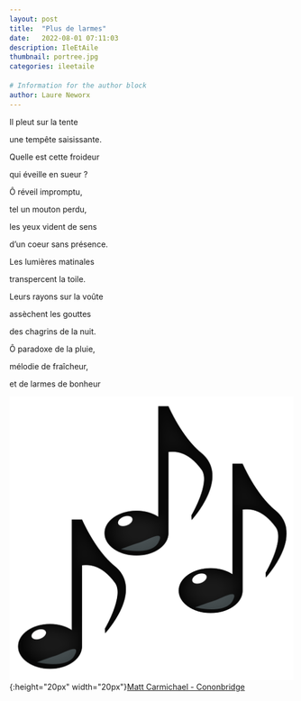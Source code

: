 ```yaml
---
layout: post
title:  "Plus de larmes"
date:   2022-08-01 07:11:03
description: IleEtAile
thumbnail: portree.jpg
categories: ileetaile

# Information for the author block
author: Laure Neworx
---
```


Il pleut sur la tente

une tempête saisissante.
 
Quelle est cette froideur 

qui éveille en sueur ?

Ô réveil impromptu, 

tel un mouton perdu, 

les yeux vident de sens

d’un coeur sans présence.

Les lumières matinales

transpercent la toile. 

Leurs rayons sur la voûte 

assèchent les gouttes

des chagrins de la nuit. 

Ô paradoxe de la pluie,

mélodie de fraîcheur, 

et de larmes de bonheur 


![](/assets/img/notes.png){:height="20px" width="20px"}[Matt Carmichael - Cononbridge][link1] 

[link1]: https://www.youtube.com/watch?v=jDgxt4Hh0hk

<br/>
<br/>




